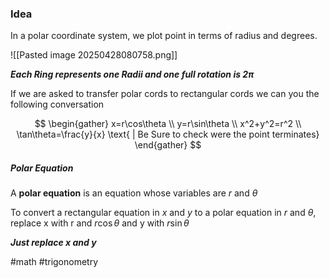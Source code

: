 ### Idea

In a polar coordinate system, we plot point in terms of radius and degrees.

![[Pasted image 20250428080758.png]]

***Each Ring represents one Radii and one full rotation is 2$\pi$***

If we are asked to transfer polar cords to rectangular cords we can you the following conversation

$$
\begin{gather}
x=r\cos\theta \\
y=r\sin\theta \\
x^2+y^2=r^2 \\
\tan\theta=\frac{y}{x} \text{ | Be Sure to check were the point terminates}
\end{gather}
$$

##### Polar Equation

A **polar equation** is an equation whose variables are *r* and $\theta$ 

To convert a rectangular equation in *x* and *y* to a polar
equation in *r* and $\theta$, replace x with r and $r\cos \theta$ and y with $r\sin\theta$ 

***Just replace x and y*** 




#math #trigonometry 